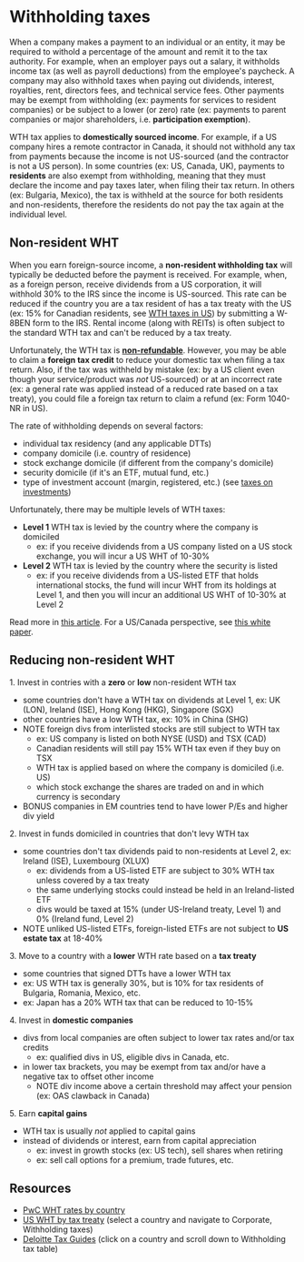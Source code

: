 # Withholding taxes

When a company makes a payment to an individual or an entity, it may be required to withold a percentage of the amount and remit it to the tax authority. For example, when an employer pays out a salary, it withholds income tax (as well as payroll deductions) from the employee's paycheck. A company may also withhold taxes when paying out dividends, interest, royalties, rent, directors fees, and technical service fees. Other payments may be exempt from withholding (ex: payments for services to resident companies) or be subject to a lower (or zero) rate (ex: payments to parent companies or major shareholders, i.e. **participation exemption**).

WTH tax applies to **domestically sourced income**. For example, if a US company hires a remote contractor in Canada, it should not withhold any tax from payments because the income is not US-sourced (and the contractor is not a US person). In some countries (ex: US, Canada, UK), payments to **residents** are also exempt from withholding, meaning that they must declare the income and pay taxes later, when filing their tax return. In others (ex: Bulgaria, Mexico), the tax is withheld at the source for both residents and non-residents, therefore the residents do not pay the tax again at the individual level.

## Non-resident WHT

When you earn foreign-source income, a **non-resident withholding tax** will typically be deducted before the payment is received. For example, when, as a foreign person, receive dividends from a US corporation, it will withhold 30% to the IRS since the income is US-sourced. This rate can be reduced if the country you are a tax resident of has a tax treaty with the US (ex: 15% for Canadian residents, see [WTH taxes in US](https://taxsummaries.pwc.com/united-states/corporate/withholding-taxes)) by submitting a W-8BEN form to the IRS. Rental income (along with REITs) is often subject to the standard WTH tax and can't be reduced by a tax treaty.

Unfortunately, the WTH tax is **[non-refundable](https://ibkr.info/node/946)**. However, you may be able to claim a **foreign tax credit** to reduce your domestic tax when filing a tax return. Also, if the tax was withheld by mistake (ex: by a US client even though your service/product was _not_ US-sourced) or at an incorrect rate (ex: a general rate was applied instead of a reduced rate based on a tax treaty), you could file a foreign tax return to claim a refund (ex: Form 1040-NR in US).

The rate of withholding depends on several factors:

- individual tax residency (and any applicable DTTs)
- company domicile (i.e. country of residence)
- stock exchange domicile (if different from the company's domicile)
- security domicile (if it's an ETF, mutual fund, etc.)
- type of investment account (margin, registered, etc.) (see [taxes on investments](./taxes-on-investments.md))

Unfortunately, there may be multiple levels of WTH taxes:

- **Level 1** WTH tax is levied by the country where the company is domiciled
  - ex: if you receive dividends from a US company listed on a US stock exchange, you will incur a US WHT of 10-30%
- **Level 2** WTH tax is levied by the country where the security is listed
  - ex: if you receive dividends from a US-listed ETF that holds international stocks, the fund will incur WHT from its holdings at Level 1, and then you will incur an additional US WHT of 10-30% at Level 2

Read more in [this article](https://indexfundinvestor.eu/2019/03/06/how-do-i-calculate-the-taxes-for-my-etf/). For a US/Canada perspective, see [this white paper](https://www.pwlcapital.com/wp-content/uploads/2018/06/2016-06-17_-Bender-Bortolotti_Foreign_Withholding_Taxes_Hyperlinked.pdf).

## Reducing non-resident WHT

1\. Invest in contries with a **zero** or **low** non-resident WTH tax

- some countries don't have a WTH tax on dividends at Level 1, ex: UK (LON), Ireland (ISE), Hong Kong (HKG), Singapore (SGX)
- other countries have a low WTH tax, ex: 10% in China (SHG)
- NOTE foreign divs from interlisted stocks are still subject to WTH tax
  - ex: US company is listed on both NYSE (USD) and TSX (CAD)
  - Canadian residents will still pay 15% WTH tax even if they buy on TSX
  - WTH tax is applied based on where the company is domiciled (i.e. US)
  - which stock exchange the shares are traded on and in which currency is secondary
- BONUS companies in EM countries tend to have lower P/Es and higher div yield

2\. Invest in funds domiciled in countries that don't levy WTH tax

- some countries don't tax dividends paid to non-residents at Level 2, ex: Ireland (ISE), Luxembourg (XLUX)
  - ex: dividends from a US-listed ETF are subject to 30% WTH tax unless covered by a tax treaty
  - the same underlying stocks could instead be held in an Ireland-listed ETF
  - divs would be taxed at 15% (under US-Ireland treaty, Level 1) and 0% (Ireland fund, Level 2)
- NOTE unliked US-listed ETFs, foreign-listed ETFs are not subject to **US estate tax** at 18-40%

3\. Move to a country with a **lower** WTH rate based on a **tax treaty**

- some countries that signed DTTs have a lower WTH tax
- ex: US WTH tax is generally 30%, but is 10% for tax residents of Bulgaria, Romania, Mexico, etc.
- ex: Japan has a 20% WTH tax that can be reduced to 10-15%

4\. Invest in **domestic companies**

- divs from local companies are often subject to lower tax rates and/or tax credits
  - ex: qualified divs in US, eligible divs in Canada, etc.
- in lower tax brackets, you may be exempt from tax and/or have a negative tax to offset other income
  - NOTE div income above a certain threshold may affect your pension (ex: OAS clawback in Canada)

5\. Earn **capital gains**

- WTH tax is usually _not_ applied to capital gains
- instead of dividends or interest, earn from capital appreciation
  - ex: invest in growth stocks (ex: US tech), sell shares when retiring
  - ex: sell call options for a premium, trade futures, etc.

## Resources

- [PwC WHT rates by country](https://taxsummaries.pwc.com/quick-charts/withholding-tax-wht-rates)
- [US WHT by tax treaty](https://taxsummaries.pwc.com/united-states/corporate/withholding-taxes) (select a country and navigate to Corporate, Withholding taxes)
- [Deloitte Tax Guides](https://dits.deloitte.com/#TaxGuides) (click on a country and scroll down to Withholding tax table)
